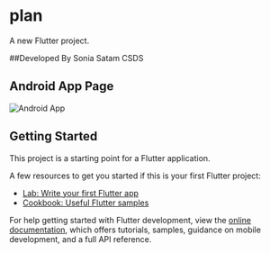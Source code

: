 # plan

A new Flutter project.

##Developed By
Sonia Satam CSDS

## Android App Page 

![Android App](https://user-images.githubusercontent.com/105906605/201788372-e6e7fea0-b0ce-4123-b29d-1bee589d2d20.JPG)


## Getting Started

This project is a starting point for a Flutter application.

A few resources to get you started if this is your first Flutter project:

- [Lab: Write your first Flutter app](https://docs.flutter.dev/get-started/codelab)
- [Cookbook: Useful Flutter samples](https://docs.flutter.dev/cookbook)

For help getting started with Flutter development, view the
[online documentation](https://docs.flutter.dev/), which offers tutorials,
samples, guidance on mobile development, and a full API reference.
